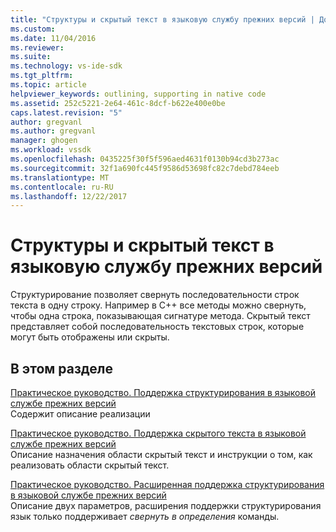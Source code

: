 ```yaml
---
title: "Структуры и скрытый текст в языковую службу прежних версий | Документы Microsoft"
ms.custom: 
ms.date: 11/04/2016
ms.reviewer: 
ms.suite: 
ms.technology: vs-ide-sdk
ms.tgt_pltfrm: 
ms.topic: article
helpviewer_keywords: outlining, supporting in native code
ms.assetid: 252c5221-2e64-461c-8dcf-b622e400e0be
caps.latest.revision: "5"
author: gregvanl
ms.author: gregvanl
manager: ghogen
ms.workload: vssdk
ms.openlocfilehash: 0435225f30f5f596aed4631f0130b94cd3b273ac
ms.sourcegitcommit: 32f1a690fc445f9586d53698fc82c7debd784eeb
ms.translationtype: MT
ms.contentlocale: ru-RU
ms.lasthandoff: 12/22/2017
---
```

# <a name="outlining-and-hidden-text-in-a-legacy-language-service"></a>Структуры и скрытый текст в языковую службу прежних версий
Структурирование позволяет свернуть последовательности строк текста в одну строку. Например в C++ все методы можно свернуть, чтобы одна строка, показывающая сигнатуре метода. Скрытый текст представляет собой последовательность текстовых строк, которые могут быть отображены или скрыты.  
  
## <a name="in-this-section"></a>В этом разделе  
 [Практическое руководство. Поддержка структурирования в языковой службе прежних версий](../../extensibility/internals/how-to-support-outlining-in-a-legacy-language-service.md)  
 Содержит описание реализации  
  
 [Практическое руководство. Поддержка скрытого текста в языковой службе прежних версий](../../extensibility/internals/how-to-provide-hidden-text-support-in-a-legacy-language-service.md)  
 Описание назначения области скрытый текст и инструкции о том, как реализовать области скрытый текст.  
  
 [Практическое руководство. Расширенная поддержка структурирования в языковой службе прежних версий](../../extensibility/internals/how-to-provide-expanded-outlining-support-in-a-legacy-language-service.md)  
 Описание двух параметров, расширения поддержки структурирования язык только поддерживает *свернуть в определения* команды.